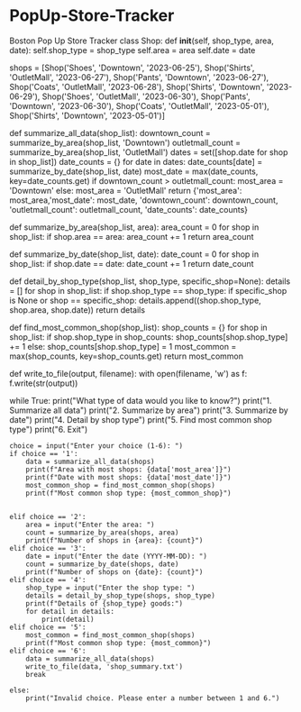 # PopUp-Store-Tracker
Boston Pop Up Store Tracker
class Shop:
    def __init__(self, shop_type, area, date):
        self.shop_type = shop_type
        self.area = area
        self.date = date

shops = [Shop('Shoes', 'Downtown', '2023-06-25'),
          Shop('Shirts', 'OutletMall', '2023-06-27'),
          Shop('Pants', 'Downtown', '2023-06-27'),
          Shop('Coats', 'OutletMall', '2023-06-28'),
          Shop('Shirts', 'Downtown', '2023-06-29'),
          Shop('Shoes', 'OutletMall', '2023-06-30'),
          Shop('Pants', 'Downtown', '2023-06-30'),
          Shop('Coats', 'OutletMall', '2023-05-01'),
          Shop('Shirts', 'Downtown', '2023-05-01')]

def summarize_all_data(shop_list):
    downtown_count = summarize_by_area(shop_list, 'Downtown')
    outletmall_count = summarize_by_area(shop_list, 'OutletMall')
    dates = set([shop.date for shop in shop_list])
    date_counts = {}
    for date in dates:
        date_counts[date] = summarize_by_date(shop_list, date)
    most_date = max(date_counts, key=date_counts.get)
    if downtown_count > outletmall_count:
        most_area = 'Downtown'
    else:
        most_area = 'OutletMall'
    return {'most_area': most_area,'most_date': most_date, 'downtown_count': downtown_count, 'outletmall_count': outletmall_count, 'date_counts': date_counts}

def summarize_by_area(shop_list, area):
    area_count = 0
    for shop in shop_list:
        if shop.area == area:
            area_count += 1
    return area_count

def summarize_by_date(shop_list, date):
    date_count = 0
    for shop in shop_list:
        if shop.date == date:
            date_count += 1
    return date_count

def detail_by_shop_type(shop_list, shop_type, specific_shop=None):
    details = []
    for shop in shop_list:
        if shop.shop_type == shop_type:
            if specific_shop is None or shop == specific_shop:
                details.append((shop.shop_type, shop.area, shop.date))
    return details

def find_most_common_shop(shop_list):
    shop_counts = {}
    for shop in shop_list:
        if shop.shop_type in shop_counts:
            shop_counts[shop.shop_type] += 1
        else:
            shop_counts[shop.shop_type] = 1
    most_common = max(shop_counts, key=shop_counts.get)
    return most_common

def write_to_file(output, filename):
    with open(filename, 'w') as f:
        f.write(str(output))

while True:
    print("What type of data would you like to know?")
    print("1. Summarize all data")
    print("2. Summarize by area")
    print("3. Summarize by date")
    print("4. Detail by shop type")
    print("5. Find most common shop type")
    print("6. Exit")

    choice = input("Enter your choice (1-6): ")
    if choice == '1':
        data = summarize_all_data(shops)
        print(f"Area with most shops: {data['most_area']}")
        print(f"Date with most shops: {data['most_date']}")
        most_common_shop = find_most_common_shop(shops)
        print(f"Most common shop type: {most_common_shop}")


    elif choice == '2':
        area = input("Enter the area: ")
        count = summarize_by_area(shops, area)
        print(f"Number of shops in {area}: {count}")
    elif choice == '3':
        date = input("Enter the date (YYYY-MM-DD): ")
        count = summarize_by_date(shops, date)
        print(f"Number of shops on {date}: {count}")
    elif choice == '4':
        shop_type = input("Enter the shop type: ")
        details = detail_by_shop_type(shops, shop_type)
        print(f"Details of {shop_type} goods:")
        for detail in details:
            print(detail)
    elif choice == '5':
        most_common = find_most_common_shop(shops)
        print(f"Most common shop type: {most_common}")
    elif choice == '6':
        data = summarize_all_data(shops)
        write_to_file(data, 'shop_summary.txt')
        break
    
    else:
        print("Invalid choice. Please enter a number between 1 and 6.")
